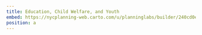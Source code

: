 ```yaml
---
title: Education, Child Welfare, and Youth
embed: https://nycplanning-web.carto.com/u/planninglabs/builder/240cd0ed-5ad8-484e-8c5e-643ef1cdd326/embed?state=%7B%22map%22%3A%7B%22ne%22%3A%5B40.701919090383136%2C-74.03154373168947%5D%2C%22sw%22%3A%5B40.76546147212545%2C-73.94708633422853%5D%2C%22center%22%3A%5B40.7336978669935%2C-73.989315032959%5D%2C%22zoom%22%3A14%7D%2C%22widgets%22%3A%7B%2221875235-9b76-4c44-bf11-2648efda9202%22%3A%7B%22acceptedCategories%22%3A%5B%22EDUCATION,+CHILD+WELFARE,+AND+YOUTH%22%5D%2C%22collapsed%22%3Atrue%7D%7D%7D
position: a
---
```

